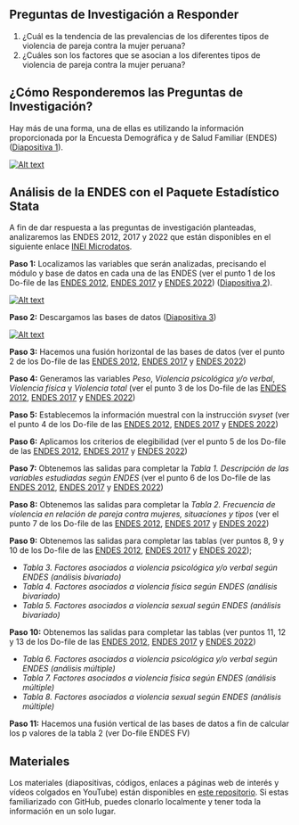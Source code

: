 ## **Preguntas de Investigación a Responder**
1. ¿Cuál es la tendencia de las prevalencias de los diferentes tipos de violencia de pareja contra la mujer peruana?
2. ¿Cuáles son los factores que se asocian a los diferentes tipos de violencia de pareja contra la mujer peruana?

## **¿Cómo Responderemos las Preguntas de Investigación?**
Hay más de una forma, una de ellas es utilizando la información proporcionada por la Encuesta Demográfica y de Salud Familiar (ENDES) ([Diapositiva 1](https://github.com/jroquehenriquez/analisis-endes-stata/blob/main/Diapositiva%201.pdf "Diapositiva 1")).

[![Alt text](https://img.youtube.com/vi/iyJvTCXUrjw/0.jpg)](https://www.youtube.com/watch?v=iyJvTCXUrjw)

## **Análisis de la ENDES con el Paquete Estadístico Stata**
A fin de dar respuesta a las preguntas de investigación planteadas, analizaremos las ENDES 2012, 2017 y 2022 que están disponibles en el siguiente enlace [INEI Microdatos](https://proyectos.inei.gob.pe/microdatos/ "INEI Microdatos").

**Paso 1:** Localizamos las variables que serán analizadas, precisando el módulo y base de datos en cada una de las ENDES (ver el punto 1 de los Do-file de las [ENDES 2012](https://github.com/jroquehenriquez/analisis-endes-stata/blob/main/ENDES%202012.do "ENDES 2012"), [ENDES 2017](https://github.com/jroquehenriquez/analisis-endes-stata/blob/main/ENDES%202017.do "ENDES 2017") y [ENDES 2022](https://github.com/jroquehenriquez/analisis-endes-stata/blob/main/ENDES%202022.do "ENDES 2022")) ([Diapositiva 2](https://github.com/jroquehenriquez/analisis-endes-stata/blob/main/Diapositiva%202.pdf "Diapositiva 2")).

[![Alt text](https://img.youtube.com/vi/tnSm74gLi5c/0.jpg)](https://www.youtube.com/watch?v=tnSm74gLi5c)

**Paso 2:** Descargamos las bases de datos ([Diapositiva 3](https://github.com/jroquehenriquez/analisis-endes-stata/blob/main/Diapositiva%203.pdf "Diapositiva 3"))

[![Alt text](https://img.youtube.com/vi/mk_Oxgk1nqE/0.jpg)](https://www.youtube.com/watch?v=mk_Oxgk1nqE)

**Paso 3:** Hacemos una fusión horizontal de las bases de datos (ver el punto 2 de los Do-file de las [ENDES 2012](https://github.com/jroquehenriquez/analisis-endes-stata/blob/main/ENDES%202012.do "ENDES 2012"), [ENDES 2017](https://github.com/jroquehenriquez/analisis-endes-stata/blob/main/ENDES%202017.do "ENDES 2017") y [ENDES 2022](https://github.com/jroquehenriquez/analisis-endes-stata/blob/main/ENDES%202022.do "ENDES 2022"))

**Paso 4:** Generamos las variables *Peso*, *Violencia psicológica y/o verbal*, *Violencia física* y *Violencia total* (ver el punto 3 de los Do-file de las [ENDES 2012](https://github.com/jroquehenriquez/analisis-endes-stata/blob/main/ENDES%202012.do "ENDES 2012"), [ENDES 2017](https://github.com/jroquehenriquez/analisis-endes-stata/blob/main/ENDES%202017.do "ENDES 2017") y [ENDES 2022](https://github.com/jroquehenriquez/analisis-endes-stata/blob/main/ENDES%202022.do "ENDES 2022"))

**Paso 5:** Establecemos la información muestral con la instrucción *svyset* (ver el punto 4 de los Do-file de las [ENDES 2012](https://github.com/jroquehenriquez/analisis-endes-stata/blob/main/ENDES%202012.do "ENDES 2012"), [ENDES 2017](https://github.com/jroquehenriquez/analisis-endes-stata/blob/main/ENDES%202017.do "ENDES 2017") y [ENDES 2022](https://github.com/jroquehenriquez/analisis-endes-stata/blob/main/ENDES%202022.do "ENDES 2022"))

**Paso 6:** Aplicamos los criterios de elegibilidad (ver el punto 5 de los Do-file de las [ENDES 2012](https://github.com/jroquehenriquez/analisis-endes-stata/blob/main/ENDES%202012.do "ENDES 2012"), [ENDES 2017](https://github.com/jroquehenriquez/analisis-endes-stata/blob/main/ENDES%202017.do "ENDES 2017") y [ENDES 2022](https://github.com/jroquehenriquez/analisis-endes-stata/blob/main/ENDES%202022.do "ENDES 2022"))

**Paso 7:** Obtenemos las salidas para completar la *Tabla 1. Descripción de las variables estudiadas según ENDES* (ver el punto 6 de los Do-file de las [ENDES 2012](https://github.com/jroquehenriquez/analisis-endes-stata/blob/main/ENDES%202012.do "ENDES 2012"), [ENDES 2017](https://github.com/jroquehenriquez/analisis-endes-stata/blob/main/ENDES%202017.do "ENDES 2017") y [ENDES 2022](https://github.com/jroquehenriquez/analisis-endes-stata/blob/main/ENDES%202022.do "ENDES 2022"))

**Paso 8:** Obtenemos las salidas para completar la *Tabla 2. Frecuencia de violencia en relación de pareja contra mujeres, situaciones y tipos* (ver el punto 7 de los Do-file de las [ENDES 2012](https://github.com/jroquehenriquez/analisis-endes-stata/blob/main/ENDES%202012.do "ENDES 2012"), [ENDES 2017](https://github.com/jroquehenriquez/analisis-endes-stata/blob/main/ENDES%202017.do "ENDES 2017") y [ENDES 2022](https://github.com/jroquehenriquez/analisis-endes-stata/blob/main/ENDES%202022.do "ENDES 2022"))

**Paso 9:** Obtenemos las salidas para completar las tablas (ver puntos 8, 9 y 10 de los Do-file de las [ENDES 2012](https://github.com/jroquehenriquez/analisis-endes-stata/blob/main/ENDES%202012.do "ENDES 2012"), [ENDES 2017](https://github.com/jroquehenriquez/analisis-endes-stata/blob/main/ENDES%202017.do "ENDES 2017") y [ENDES 2022](https://github.com/jroquehenriquez/analisis-endes-stata/blob/main/ENDES%202022.do "ENDES 2022"));
- *Tabla 3. Factores asociados a violencia psicológica y/o verbal según ENDES (análisis bivariado)*
- *Tabla 4. Factores asociados a violencia física según ENDES (análisis bivariado)*
- *Tabla 5. Factores asociados a violencia sexual según ENDES (análisis bivariado)*

**Paso 10:** Obtenemos las salidas para completar las tablas (ver puntos 11, 12 y 13 de los Do-file de las [ENDES 2012](https://github.com/jroquehenriquez/analisis-endes-stata/blob/main/ENDES%202012.do "ENDES 2012"), [ENDES 2017](https://github.com/jroquehenriquez/analisis-endes-stata/blob/main/ENDES%202017.do "ENDES 2017") y [ENDES 2022](https://github.com/jroquehenriquez/analisis-endes-stata/blob/main/ENDES%202022.do "ENDES 2022"))
- *Tabla 6. Factores asociados a violencia psicológica y/o verbal según ENDES (análisis múltiple)*
- *Tabla 7. Factores asociados a violencia física según ENDES (análisis múltiple)*
- *Tabla 8. Factores asociados a violencia sexual según ENDES (análisis múltiple)*

**Paso 11:** Hacemos una fusión vertical de las bases de datos a fin de calcular los p valores de la tabla 2 (ver Do-file ENDES FV)

## **Materiales**
Los materiales (diapositivas, códigos, enlaces a páginas web de interés y vídeos colgados en YouTube) están disponibles en [este repositorio](https://github.com/jroquehenriquez/analisis-endes-stata "este repositorio"). Si estas familiarizado con GitHub, puedes clonarlo localmente y tener toda la información en un solo lugar.
